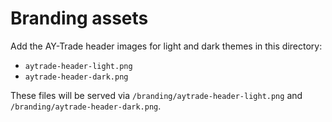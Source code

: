 # Branding assets

Add the AY-Trade header images for light and dark themes in this directory:

- `aytrade-header-light.png`
- `aytrade-header-dark.png`

These files will be served via `/branding/aytrade-header-light.png` and `/branding/aytrade-header-dark.png`.
